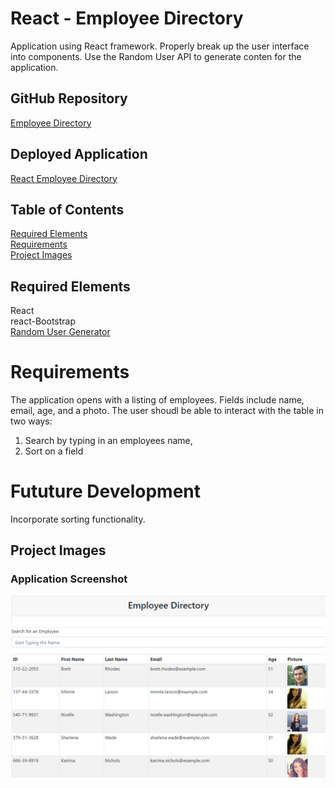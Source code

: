 # React - Employee Directory

Application using React framework.  Properly break up the user interface into components. Use the Random User API to generate conten for the application.

## GitHub Repository

[Employee Directory](https://github.com/eaborden/react_emp_dir)

## Deployed Application

[React Employee Directory](https://eaborden.github.io/react_emp_dir/)

## Table of Contents
[Required Elements](#required-elements) \
[Requirements](#requirements) \
[Project Images](#project-images)

## Required Elements
React\
react-Bootstrap\
[Random User Generator](https://randomuser.me/)

# Requirements

The application opens with a listing of employees.  Fields include name, email, age, and a photo.  The user shoudl be able to interact with the table in two ways:

1. Search by typing in an employees name,
2. Sort on a field

# Fututure Development

Incorporate sorting functionality.

## Project Images

###  Application Screenshot

![application](https://github.com/eaborden/react_emp_dir/blob/master/images/application.PNG?raw=true)
